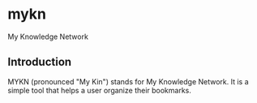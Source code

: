 # mykn
My Knowledge Network

## Introduction
MYKN (pronounced "My Kin") stands for My Knowledge Network. It is a simple tool that helps a user organize their bookmarks.
